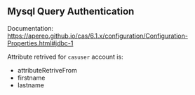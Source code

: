 ## Mysql Query Authentication

Documentation: https://apereo.github.io/cas/6.1.x/configuration/Configuration-Properties.html#jdbc-1

Attribute retrived for `casuser` account is:
- attributeRetriveFrom
- firstname
- lastname